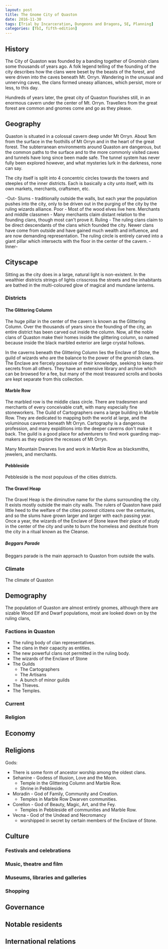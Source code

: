 ```yaml
---
layout: post
title: The Gnome City of Quaston
date: 2016-11-30
tags: [Trial by Incarceration, Dungeons and Dragons, 5E, Planning]
categories: [TbI, fifth-edition]
---
```

## History

The City of Quaston was founded by a banding together of Gnomish clans some thousands of years ago. A folk legend telling of the founding of the city describes how the clans were beset by the beasts of the forest, and were driven into the caves beneath Mt. Orryn. Wandering in the unusual and unnerving caves, the clans formed uneasy alliances, which persist, more or less, to this day.

Hundreds of years later, the great city of Quaston  flourishes still, in an enormous cavern under the center of Mt. Orryn. Travellers from the great forest are common and gnomes come and go as they please.

## Geography

Quaston is situated in a colossal cavern deep under Mt Orryn. About 1km from the surface in the foothills of Mt Orryn and in the heart of the great forest. The subterranean environments around Quaston are dangerous, but the common paths to the surface and to the more commonly visited caves and tunnels have long since been made safe. The tunnel system has never fully been explored however, and what mysteries lurk in the darkness, none can say.

The city itself is split into 4 concentric circles towards the towers and steeples of the inner districts. Each is basically a city unto itself, with its own markets, merchants, craftsmen, etc.

-Out-
Slums - traditionally outside the walls, but each year the population pushes into the city, only to be driven out in the purging of the city by the ruling wizards alliance.
Poor - Most of the wood elves live here.
Merchants and middle classmen - Many merchants claim distant relation to the founding clans, though most can't prove it.
Ruling - The ruling clans claim to be direct descendants of the clans which founded the city. Newer clans have come from outside and have gained much wealth and influence, and are now demanding representation. The ruling circle is entirely carved into a giant pillar which intersects with the floor in the center of the cavern.
-Inner-

## Cityscape

Sitting as the city does in a large, natural light is non-existent. In the wealthier districts strings of lights crisscross the streets and the inhabitants are bathed in the multi-coloured glow of magical and mundane lanterns.

### Districts

#### The Glittering Column

The huge pillar in the center of the cavern is known as the Glittering Column. Over the thousands of years since the founding of the city, an entire district has been carved out inside the column. Now, all the noble clans of Quaston make their homes inside the glittering column, so named because inside the black marbled exterior are large crystal hollows.

In the caverns beneath the Glittering Column lies the Enclave of Stone, the guild of wizards who are the balance to the power of the gnomish clans. The Enclave are fiercely posessive of their knowledge, seeking to keep their secrets from all others. They have an extensive library and archive which can be browsed for a fee, but many of the most treasured scrolls and books are kept separate from this collection.

#### Marble Row

The marbled row is the middle class circle. There are tradesmen and merchants of every conceivable craft, with many especially fine stoneworkers. The Guild of Cartographers owns a large building in Marble Row. They are dedicated to mapping both the world at large, and the voluminous caverns beneath Mt Orryn. Cartography is a dangerous profession, and many expiditions into the deeper caverns don't make it back. The guild is a good place for adventurers to find work guarding map-makers as they explore the recesses of Mt Orryn.

Many Mountain Dwarves live and work in Marble Row as blacksmiths, jewelers, and merchants.

#### Pebbleside

Pebbleside is the most populous of the cities districts. 

#### The Gravel Heap

The Gravel Heap is the diminutive name for the slums surrounding the city. It exists mostly outside the main city walls. The rulers of Quaston have paid little heed to the welfare of the cities poorest citizens over the centuries, and so the slums have grown larger and larger with each passing year. Once a year, the wizards of the Enclave of Stone leave their place of study in the center of the city and unite to burn the homeless and destitute from the city in a ritual known as the Cleanse.

##### Beggars Parade

Beggars parade is the main approach to Quaston from outside the walls.

### Climate

The climate of Quaston

## Demography

The population of Quaston are almost entirely gnomes, although there are sizable Wood Elf and Dwarf populations, most are looked down on by the ruling clans,

### Factions in Quaston

- The ruling body of clan representatives.
- The clans in their capacity as entities.
- The new powerful clans not permitted in the ruling body.
- The wizards of the Enclave of Stone
- The Guilds
  - The Cartographers
  - The Artisans
  - A bunch of minor guilds
- The Thieves.
- The Temples.

###	Current
###	Religion


##	Economy

## Religions

Gods:
- There is some form of ancestor worship among the oldest clans.
- Sehanine - Godess of Illusion, Love and the Moon.
  - Temple in the Glittering Column and Marble Row.
  - Shrine in Pebbleside.
- Moradin - God of Family, Community and Creation.
  - Temples in Marble Row Dwarven communities.
- Corellon - God of Beauty, Magic, Art, and the Fey. 
  - Temples in Pebbleside elf communities and Marble Row.
- Vecna - God of the Undead and Necromancy
  - worshipped in secret by certain members of the Enclave of Stone.

## Culture
###	Festivals and celebrations
### Music, theatre and film
### Museums, libraries and galleries
### Shopping


## Governance


## Notable residents


## International relations
